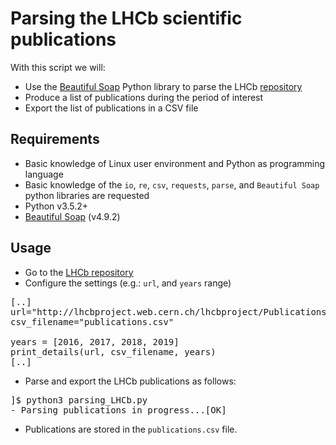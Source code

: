 # Parsing the LHCb scientific publications

With this script we will: 

* Use the [Beautiful Soap](https://www.crummy.com/software/BeautifulSoup/bs4/doc/) Python library to parse the LHCb [repository](http://lhcbproject.web.cern.ch/lhcbproject/Publications/LHCbProjectPublic/Summary_all.html) 
* Produce a list of publications during the period of interest
* Export the list of publications in a CSV file

## Requirements
* Basic knowledge of Linux user environment and Python as programming language
* Basic knowledge of the `io`, `re`, `csv`, `requests`, `parse`, and `Beautiful Soap` python libraries are requested
* Python v3.5.2+
* [Beautiful Soap](https://www.crummy.com/software/BeautifulSoup/bs4/doc/) (v4.9.2)

## Usage
* Go to the [LHCb repository](http://lhcbproject.web.cern.ch/lhcbproject/Publications/LHCbProjectPublic/Summary_all.html)
* Configure the settings (e.g.: `url`, and `years` range)

<pre>
[..]
url="http://lhcbproject.web.cern.ch/lhcbproject/Publications/LHCbProjectPublic/Summary_all.html"
csv_filename="publications.csv"

years = [2016, 2017, 2018, 2019]
print_details(url, csv_filename, years)
[..]
</pre>

* Parse and export the LHCb publications as follows:
<pre>
]$ python3 parsing_LHCb.py 
- Parsing publications in progress...[OK]
</pre>

* Publications are stored in the `publications.csv` file.
